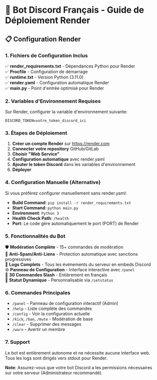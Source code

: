 # 🤖 Bot Discord Français - Guide de Déploiement Render

## 📋 Configuration Render

### 1. Fichiers de Configuration Inclus

✅ **render_requirements.txt** - Dépendances Python pour Render  
✅ **Procfile** - Configuration de démarrage  
✅ **runtime.txt** - Version Python (3.11.0)  
✅ **render.yaml** - Configuration automatique Render  
✅ **main.py** - Point d'entrée optimisé pour Render  

### 2. Variables d'Environnement Requises

Sur Render, configurer la variable d'environnement suivante:

```
DISCORD_TOKEN=votre_token_discord_ici
```

### 3. Étapes de Déploiement

1. **Créer un compte Render** sur https://render.com
2. **Connecter votre repository** GitHub/GitLab
3. **Choisir "Web Service"** 
4. **Configuration automatique** avec render.yaml
5. **Ajouter le token Discord** dans les variables d'environnement
6. **Déployer**

### 4. Configuration Manuelle (Alternative)

Si vous préférez configurer manuellement sans render.yaml:

- **Build Command**: `pip install -r render_requirements.txt`
- **Start Command**: `python main.py`
- **Environment**: `Python 3`
- **Health Check Path**: `/health`
- **Port**: Le code gère automatiquement le port (PORT) de Render

### 5. Fonctionnalités du Bot

🛡️ **Modération Complète** - 15+ commandes de modération  
🚫 **Anti-Spam/Anti-Liens** - Protection automatique avec sanctions progressives  
📝 **Logs Complets** - Tous les événements du serveur en embeds Discord  
⚙️ **Panneau de Configuration** - Interface interactive avec `/panel`  
🎯 **30 Commandes Slash** - Entièrement en français  
🎨 **Statut Dynamique** - Personnalisable via `/setstatus`  

### 6. Commandes Principales

- `/panel` - Panneau de configuration interactif (Admin)
- `/help` - Liste complète des commandes
- `/config` - Voir la configuration actuelle
- `/kick`, `/ban`, `/mute` - Modération de base
- `/clear` - Supprimer des messages
- `/warn` - Avertir un membre

### 7. Support

Le bot est entièrement autonome et ne nécessite aucune interface web. Tous les logs sont dirigés vers stdout pour Render.

**Note**: Assurez-vous que votre bot Discord a les permissions nécessaires sur votre serveur (Administrateur recommandé).
